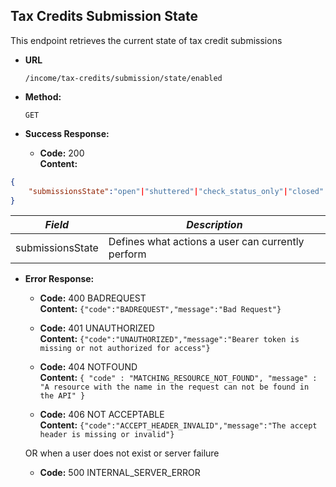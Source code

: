 Tax Credits Submission State
----
  This endpoint retrieves the current state of tax credit submissions
  
* **URL**

  `/income/tax-credits/submission/state/enabled`

* **Method:**
  
  `GET`

* **Success Response:**

  * **Code:** 200 <br />
    **Content:** 

```json
{
    "submissionsState":"open"|"shuttered"|"check_status_only"|"closed"
}
```

| *Field* | *Description* |
|--------|----|
| submissionsState | Defines what actions a user can currently perform |


* **Error Response:**

  * **Code:** 400 BADREQUEST <br />
    **Content:** `{"code":"BADREQUEST","message":"Bad Request"}`

  * **Code:** 401 UNAUTHORIZED <br/>
    **Content:** `{"code":"UNAUTHORIZED","message":"Bearer token is missing or not authorized for access"}`

  * **Code:** 404 NOTFOUND <br/>
    **Content:** `{ "code" : "MATCHING_RESOURCE_NOT_FOUND", "message" : "A resource with the name in the request can not be found in the API" }`

  * **Code:** 406 NOT ACCEPTABLE <br />
    **Content:** `{"code":"ACCEPT_HEADER_INVALID","message":"The accept header is missing or invalid"}`

  OR when a user does not exist or server failure

  * **Code:** 500 INTERNAL_SERVER_ERROR <br/>



